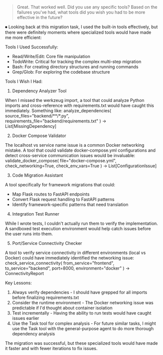 > Great. That worked well. Did you use any specific tools? Based on the failures you've had, what tools did you wish you 
  had to be more effective in the future?

⏺ Looking back at this migration task, I used the built-in tools effectively, but there were definitely moments where
  specialized tools would have made me more efficient:

  Tools I Used Successfully:

  - Read/Write/Edit: Core file manipulation
  - TodoWrite: Critical for tracking the complex multi-step migration
  - Bash: For creating directory structures and running commands
  - Grep/Glob: For exploring the codebase structure

  Tools I Wish I Had:

  1. Dependency Analyzer Tool

  When I missed the werkzeug import, a tool that could analyze Python imports and cross-reference with requirements.txt
  would have caught this immediately. Something like:
  analyze_dependencies(
      source_files="backend/**/*.py",
      requirements_file="backend/requirements.txt"
  ) -> List[MissingDependency]

  2. Docker Compose Validator

  The localhost vs service name issue is a common Docker networking mistake. A tool that could validate docker-compose.yml
   configurations and detect cross-service communication issues would be invaluable:
  validate_docker_compose(
      file="docker-compose.yml",
      check_networking=True,
      check_env_vars=True
  ) -> List[ConfigurationIssue]

  3. Code Migration Assistant

  A tool specifically for framework migrations that could:
  - Map Flask routes to FastAPI endpoints
  - Convert Flask request handling to FastAPI patterns
  - Identify framework-specific patterns that need translation

  4. Integration Test Runner

  While I wrote tests, I couldn't actually run them to verify the implementation. A sandboxed test execution environment
  would help catch issues before the user runs into them.

  5. Port/Service Connectivity Checker

  A tool to verify service connectivity in different environments (local vs Docker) could have immediately identified the
  networking issue:
  check_service_connectivity(
      from_service="frontend",
      to_service="backend",
      port=8000,
      environment="docker"
  ) -> ConnectivityReport

  Key Lessons:

  1. Always verify dependencies - I should have grepped for all imports before finalizing requirements.txt
  2. Consider the runtime environment - The Docker networking issue was predictable if I'd thought about container
  isolation
  3. Test incrementally - Having the ability to run tests would have caught issues earlier
  4. Use the Task tool for complex analysis - For future similar tasks, I might use the Task tool with the general-purpose
   agent to do more thorough dependency analysis

  The migration was successful, but these specialized tools would have made it faster and with fewer iterations to fix
  issues.